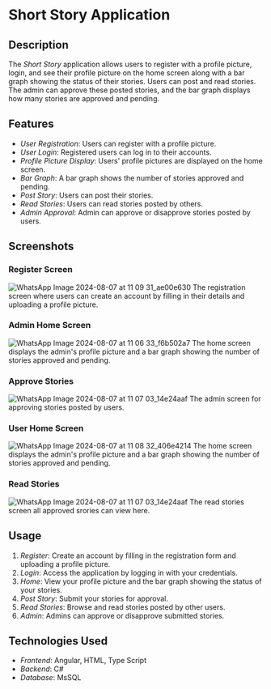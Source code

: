 # Short Story Application

## Description
The *Short Story* application allows users to register with a profile picture, login, and see their profile picture on the home screen along with a bar graph showing the status of their stories. Users can post and read stories. The admin can approve these posted stories, and the bar graph displays how many stories are approved and pending.

## Features
- *User Registration*: Users can register with a profile picture.
- *User Login*: Registered users can log in to their accounts.
- *Profile Picture Display*: Users' profile pictures are displayed on the home screen.
- *Bar Graph*: A bar graph shows the number of stories approved and pending.
- *Post Story*: Users can post their stories.
- *Read Stories*: Users can read stories posted by others.
- *Admin Approval*: Admin can approve or disapprove stories posted by users.

## Screenshots

### Register Screen
![WhatsApp Image 2024-08-07 at 11 09 31_ae00e630](https://github.com/user-attachments/assets/c768df38-fd01-4faf-950e-7810dd2c1252)
The registration screen where users can create an account by filling in their details and uploading a profile picture.

### Admin Home Screen
![WhatsApp Image 2024-08-07 at 11 06 33_f6b502a7](https://github.com/user-attachments/assets/28f88f75-2d05-456f-94c9-459f51b764a9)
The home screen displays the admin's profile picture and a bar graph showing the number of stories approved and pending.

### Approve Stories
![WhatsApp Image 2024-08-07 at 11 07 03_14e24aaf](https://github.com/user-attachments/assets/7baccc5a-0e27-4e58-b542-50e900d010de)
The admin screen for approving stories posted by users.

### User Home Screen
![WhatsApp Image 2024-08-07 at 11 08 32_406e4214](https://github.com/user-attachments/assets/b49e7eb9-f483-4af0-8043-4afcb1f9564b)
The home screen displays the admin's profile picture and a bar graph showing the number of stories approved and pending.

### Read Stories
![WhatsApp Image 2024-08-07 at 11 07 03_14e24aaf](https://github.com/user-attachments/assets/7baccc5a-0e27-4e58-b542-50e900d010de)
The read stories screen all approved srories can view here.

## Usage
1. *Register*: Create an account by filling in the registration form and uploading a profile picture.
2. *Login*: Access the application by logging in with your credentials.
3. *Home*: View your profile picture and the bar graph showing the status of your stories.
4. *Post Story*: Submit your stories for approval.
5. *Read Stories*: Browse and read stories posted by other users.
6. *Admin*: Admins can approve or disapprove submitted stories.

## Technologies Used
- *Frontend*: Angular, HTML, Type Script
- *Backend*: C#
- *Database*: MsSQL
